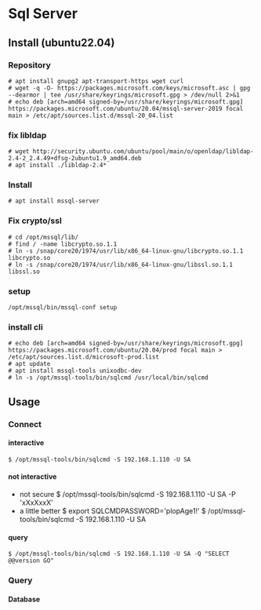 # Sql Server
## Install (ubuntu22.04)
### Repository
    # apt install gnupg2 apt-transport-https wget curl
    # wget -q -O- https://packages.microsoft.com/keys/microsoft.asc | gpg --dearmor | tee /usr/share/keyrings/microsoft.gpg > /dev/null 2>&1  
    # echo deb [arch=amd64 signed-by=/usr/share/keyrings/microsoft.gpg] https://packages.microsoft.com/ubuntu/20.04/mssql-server-2019 focal main > /etc/apt/sources.list.d/mssql-20_04.list
### fix libldap
    # wget http://security.ubuntu.com/ubuntu/pool/main/o/openldap/libldap-2.4-2_2.4.49+dfsg-2ubuntu1.9_amd64.deb
    # apt install ./libldap-2.4*
### Install
    # apt install mssql-server
### Fix crypto/ssl
    # cd /opt/mssql/lib/
    # find / -name libcrypto.so.1.1
    # ln -s /snap/core20/1974/usr/lib/x86_64-linux-gnu/libcrypto.so.1.1 libcrypto.so
    # ln -s /snap/core20/1974/usr/lib/x86_64-linux-gnu/libssl.so.1.1 libssl.so
### setup
    /opt/mssql/bin/mssql-conf setup
### install cli
    # echo deb [arch=amd64 signed-by=/usr/share/keyrings/microsoft.gpg] https://packages.microsoft.com/ubuntu/20.04/prod focal main > /etc/apt/sources.list.d/microsoft-prod.list
    # apt update
    # apt install mssql-tools unixodbc-dev
    # ln -s /opt/mssql-tools/bin/sqlcmd /usr/local/bin/sqlcmd

## Usage
### Connect
#### interactive
    $ /opt/mssql-tools/bin/sqlcmd -S 192.168.1.110 -U SA
#### not interactive
* not secure
    $ /opt/mssql-tools/bin/sqlcmd -S 192.168.1.110 -U SA -P 'xXxXxxX'
* a little better
    $ export SQLCMDPASSWORD='plopAge1!'
    $ /opt/mssql-tools/bin/sqlcmd -S 192.168.1.110 -U SA
#### query
    $ /opt/mssql-tools/bin/sqlcmd -S 192.168.1.110 -U SA -Q "SELECT @@version GO"

### Query 
#### Database
